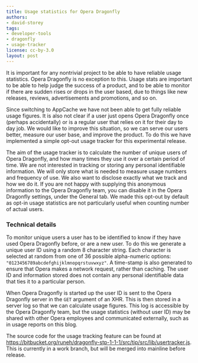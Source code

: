 ```yaml
---
title: Usage statistics for Opera Dragonfly
authors:
- david-storey
tags:
- developer-tools
- dragonfly
- usage-tracker
license: cc-by-3.0
layout: post
---
```


<p>It is important for any nontrivial project to be able to have reliable usage statistics. Opera Dragonfly is no exception to this. Usage stats are important to be able to help judge the success of a product, and to be able to monitor if there are sudden rises or drops in the user based, due to things like new releases, reviews, advertisements and promotions, and so on.</p>

<p>Since switching to AppCache we have not been able to get fully reliable usage figures. It is also not clear if a user just opens Opera Dragonfly once (perhaps accidentally) or is a regular user that relies on it for their day to day job. We would like to improve this situation, so we can serve our users better, measure our user base, and improve the product. To do this we have implemented a simple opt-out usage tracker for this experimental release.</p>

<p>The aim of the usage tracker is to calculate the number of unique users of Opera Dragonfly, and how many times they use it over a certain period of time. We are not interested in tracking or storing any personal identifiable information. We will only store what is needed to measure usage numbers and frequency of use. We also want to disclose exactly what we track and how we do it. If you are not happy with supplying this anonymous information to the Opera Dragonfly team, you can disable it in the Opera Dragonfly settings, under the General tab. We made this opt-out by default as opt-in usage statistics are not particularly useful when counting number of actual users.</p>

<h3>Technical details</h3>

<p>To monitor unique users a user has to be identified to know if they have used Opera Dragonfly before, or are a new user. To do this we generate a unique user ID using a random 8 character string. Each character is selected at random from one of 36 possible alpha-numeric options: <code>&quot;0123456789abcdefghijklmnopqrstuvwxyz&quot;</code>. A time-stamp is also generated to ensure that Opera makes a network request, rather than caching. The user ID and information stored does not contain any personal identifiable data that ties it to a particular person.</p>

<p>When Opera Dragonfly is started up the user ID is sent to the Opera Dragonfly server in the <code>GET</code> argument of an XHR.  This is then stored in a server log so that we can calculate usage figures. This log is accessible by the Opera Dragonfly team, but the usage statistics (without user ID) may be shared with other Opera employees and communicated externally, such as in usage reports on this blog.</p>

The source code for the usage tracking feature can be found at <a href="https://bitbucket.org/runeh/dragonfly-stp-1-1-1/src/tip/src/lib/usertracker.js">https://bitbucket.org/runeh/dragonfly-stp-1-1-1/src/tip/src/lib/usertracker.js</a>. This is currently in a work branch, but will be merged into mainline before release.

